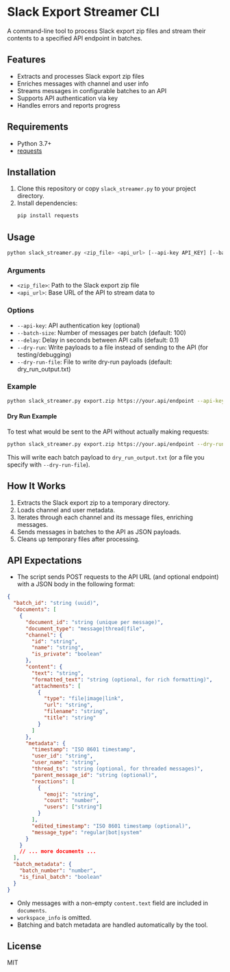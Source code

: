# Slack Export Streamer CLI

A command-line tool to process Slack export zip files and stream their contents to a specified API endpoint in batches.

## Features
- Extracts and processes Slack export zip files
- Enriches messages with channel and user info
- Streams messages in configurable batches to an API
- Supports API authentication via key
- Handles errors and reports progress

## Requirements
- Python 3.7+
- [requests](https://pypi.org/project/requests/)

## Installation
1. Clone this repository or copy `slack_streamer.py` to your project directory.
2. Install dependencies:
   ```sh
   pip install requests
   ```

## Usage
```sh
python slack_streamer.py <zip_file> <api_url> [--api-key API_KEY] [--batch-size N] [--delay SECONDS]
```

### Arguments
- `<zip_file>`: Path to the Slack export zip file
- `<api_url>`: Base URL of the API to stream data to

### Options
- `--api-key`: API authentication key (optional)
- `--batch-size`: Number of messages per batch (default: 100)
- `--delay`: Delay in seconds between API calls (default: 0.1)
- `--dry-run`: Write payloads to a file instead of sending to the API (for testing/debugging)
- `--dry-run-file`: File to write dry-run payloads (default: dry_run_output.txt)

### Example
```sh
python slack_streamer.py export.zip https://your.api/endpoint --api-key YOUR_KEY --batch-size 200 --delay 0.2
```

#### Dry Run Example
To test what would be sent to the API without actually making requests:
```sh
python slack_streamer.py export.zip https://your.api/endpoint --dry-run
```
This will write each batch payload to `dry_run_output.txt` (or a file you specify with `--dry-run-file`).

## How It Works
1. Extracts the Slack export zip to a temporary directory.
2. Loads channel and user metadata.
3. Iterates through each channel and its message files, enriching messages.
4. Sends messages in batches to the API as JSON payloads.
5. Cleans up temporary files after processing.

## API Expectations
- The script sends POST requests to the API URL (and optional endpoint) with a JSON body in the following format:

```json
{
  "batch_id": "string (uuid)",
  "documents": [
    {
      "document_id": "string (unique per message)",
      "document_type": "message|thread|file",
      "channel": {
        "id": "string",
        "name": "string",
        "is_private": "boolean"
      },
      "content": {
        "text": "string",
        "formatted_text": "string (optional, for rich formatting)",
        "attachments": [
          {
            "type": "file|image|link",
            "url": "string",
            "filename": "string",
            "title": "string"
          }
        ]
      },
      "metadata": {
        "timestamp": "ISO 8601 timestamp",
        "user_id": "string",
        "user_name": "string",
        "thread_ts": "string (optional, for threaded messages)",
        "parent_message_id": "string (optional)",
        "reactions": [
          {
            "emoji": "string",
            "count": "number",
            "users": ["string"]
          }
        ],
        "edited_timestamp": "ISO 8601 timestamp (optional)",
        "message_type": "regular|bot|system"
      }
    }
    // ... more documents ...
  ],
  "batch_metadata": {
    "batch_number": "number",
    "is_final_batch": "boolean"
  }
}
```

- Only messages with a non-empty `content.text` field are included in `documents`.
- `workspace_info` is omitted.
- Batching and batch metadata are handled automatically by the tool.

## License
MIT 